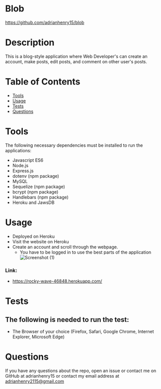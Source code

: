 # Blob
https://github.com/adrianhenry15/blob
# Description
This is a blog-style application where Web Developer's can create an account, make posts, edit posts, and comment on other user's posts.
 # Table of Contents
* [Tools](#tools)
* [Usage](#usage)
* [Tests](#tests)
* [Questions](#questions)
# Tools
The following necessary dependencies must be installed to run the applications: 
- Javascript ES6 
- Node.js 
- Express.js
- dotenv (npm package) 
- MySQL
- Sequelize (npm package) 
- bcrypt (npm package) 
- Handlebars (npm package) 
- Heroku and JawsDB
# Usage
- Deployed on Heroku
- Visit the website on Heroku 
- Create an account and scroll through the webpage.
  - You have to be logged in to use the best parts of the application 
 ![Screenshot (1)](https://user-images.githubusercontent.com/95331448/162070142-12dd3c24-9eb4-41ab-a1e6-10ac0d3e10e5.jpg)
### Link: 
- https://rocky-wave-46848.herokuapp.com/
# Tests
## The following is needed to run the test: 
- The Browser of your choice (Firefox, Safari, Google Chrome, Internet Explorer, Microsoft Edge)
# Questions
If you have any questions about the repo, open an issue or contact me on GitHub at adrianhenry15 or contact my email
address at adrianhenry2115@gmail.com

